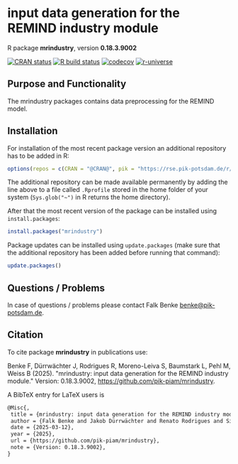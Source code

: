 # input data generation for the REMIND industry module

R package **mrindustry**, version **0.18.3.9002**

[![CRAN status](https://www.r-pkg.org/badges/version/mrindustry)](https://cran.r-project.org/package=mrindustry) [![R build status](https://github.com/pik-piam/mrindustry/workflows/check/badge.svg)](https://github.com/pik-piam/mrindustry/actions) [![codecov](https://codecov.io/gh/pik-piam/mrindustry/branch/master/graph/badge.svg)](https://app.codecov.io/gh/pik-piam/mrindustry) [![r-universe](https://pik-piam.r-universe.dev/badges/mrindustry)](https://pik-piam.r-universe.dev/builds)

## Purpose and Functionality

The mrindustry packages contains data preprocessing for the
    REMIND model.


## Installation

For installation of the most recent package version an additional repository has to be added in R:

```r
options(repos = c(CRAN = "@CRAN@", pik = "https://rse.pik-potsdam.de/r/packages"))
```
The additional repository can be made available permanently by adding the line above to a file called `.Rprofile` stored in the home folder of your system (`Sys.glob("~")` in R returns the home directory).

After that the most recent version of the package can be installed using `install.packages`:

```r 
install.packages("mrindustry")
```

Package updates can be installed using `update.packages` (make sure that the additional repository has been added before running that command):

```r 
update.packages()
```

## Questions / Problems

In case of questions / problems please contact Falk Benke <benke@pik-potsdam.de>.

## Citation

To cite package **mrindustry** in publications use:

Benke F, Dürrwächter J, Rodrigues R, Moreno-Leiva S, Baumstark L, Pehl M, Weiss B (2025). "mrindustry: input data generation for the REMIND industry module." Version: 0.18.3.9002, <https://github.com/pik-piam/mrindustry>.

A BibTeX entry for LaTeX users is

 ```latex
@Misc{,
  title = {mrindustry: input data generation for the REMIND industry module},
  author = {Falk Benke and Jakob Dürrwächter and Renato Rodrigues and Simón Moreno-Leiva and Lavinia Baumstark and Michaja Pehl and Bennet Weiss},
  date = {2025-03-12},
  year = {2025},
  url = {https://github.com/pik-piam/mrindustry},
  note = {Version: 0.18.3.9002},
}
```

